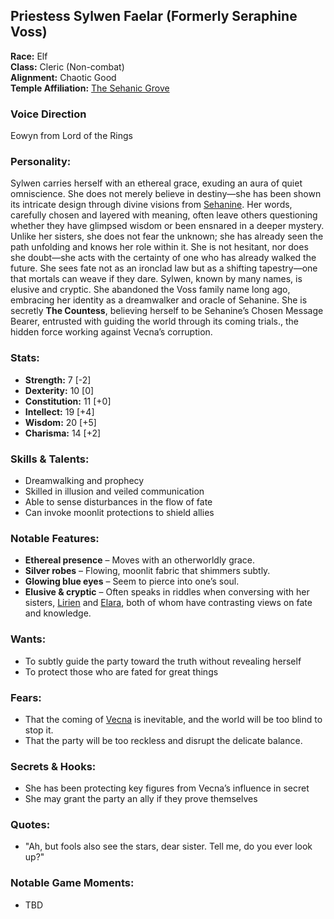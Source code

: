 ## Priestess Sylwen Faelar (Formerly Seraphine Voss)

**Race:** Elf  
**Class:** Cleric (Non-combat)  
**Alignment:** Chaotic Good  
**Temple Affiliation:** [The Sehanic Grove](../temples/SehanicGrove.md)  

### Voice Direction
Eowyn from Lord of the Rings

### **Personality:**
Sylwen carries herself with an ethereal grace, exuding an aura of quiet omniscience. She does not merely believe in destiny—she has been shown its intricate design through divine visions from [Sehanine](../deities/Sehanine.md). Her words, carefully chosen and layered with meaning, often leave others questioning whether they have glimpsed wisdom or been ensnared in a deeper mystery. Unlike her sisters, she does not fear the unknown; she has already seen the path unfolding and knows her role within it. She is not hesitant, nor does she doubt—she acts with the certainty of one who has already walked the future.  She sees fate not as an ironclad law but as a shifting tapestry—one that mortals can weave if they dare.
Sylwen, known by many names, is elusive and cryptic. She abandoned the Voss family name long ago, embracing her identity as a dreamwalker and oracle of Sehanine. 
She is secretly **The Countess**, believing herself to be Sehanine’s Chosen Message Bearer, entrusted with guiding the world through its coming trials., the hidden force working against Vecna’s corruption. 

### **Stats:**  
- **Strength:** 7 [-2]  
- **Dexterity:** 10 [0]  
- **Constitution:** 11 [+0]  
- **Intellect:** 19 [+4]  
- **Wisdom:** 20 [+5]  
- **Charisma:** 14 [+2]  

### **Skills & Talents:**  
- Dreamwalking and prophecy  
- Skilled in illusion and veiled communication  
- Able to sense disturbances in the flow of fate  
- Can invoke moonlit protections to shield allies  

### **Notable Features:**  
- **Ethereal presence** – Moves with an otherworldly grace.  
- **Silver robes** – Flowing, moonlit fabric that shimmers subtly.  
- **Glowing blue eyes** – Seem to pierce into one’s soul.  
- **Elusive & cryptic** – Often speaks in riddles when conversing with her sisters, [Lirien](./LirienVoss.md) and [Elara](./ElaraVoss.md), both of whom have contrasting views on fate and knowledge.  

### **Wants:**  
- To subtly guide the party toward the truth without revealing herself  
- To protect those who are fated for great things  

### **Fears:**

- That the coming of [Vecna](../deities/Vecna.md) is inevitable, and the world will be too blind to stop it.
- That the party will be too reckless and disrupt the delicate balance.  

### **Secrets & Hooks:**  
- She has been protecting key figures from Vecna’s influence in secret  
- She may grant the party an ally if they prove themselves  

### **Quotes:**  
- "Ah, but fools also see the stars, dear sister. Tell me, do you ever look up?"

### **Notable Game Moments:**  
- TBD  

